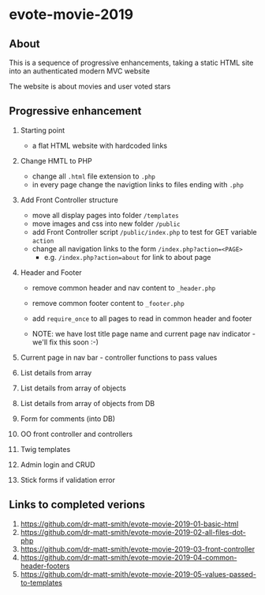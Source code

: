 # evote-movie-2019

## About
This is a sequence of progressive enhancements, taking a static HTML site into an authenticated modern MVC website

The website is about movies and user voted stars

## Progressive enhancement 

1. Starting point
    - a flat HTML website with hardcoded links

2. Change HMTL to PHP
      - change all `.html` file extension to `.php` 
      - in every page change the navigtion links to files ending with `.php`

3. Add Front Controller structure
      - move all display pages into folder `/templates`
      - move images and css into new folder `/public`
      - add Front Controller script `/public/index.php` to test for GET variable `action`
      - change all navigation links to the form `/index.php?action=<PAGE>`
         - e.g. `/index.php?action=about` for link to about page

4. Header and Footer
      - remove common header and nav content to `_header.php`
      
      - remove common footer content to `_footer.php`
      
      - add `require_once` to all pages to read in common header and footer
      
      - NOTE: we have lost title page name and current page nav indicator - we'll fix this soon :-)

5. Current page in nav bar
        - controller functions to pass values
        
6. List details from array

7. List details from array of objects

8. List details from array of objects from DB

9. Form for comments (into DB)

10. OO front controller and controllers

11. Twig templates

12. Admin login and CRUD

13. Stick forms if validation error

## Links to completed verions


1. https://github.com/dr-matt-smith/evote-movie-2019-01-basic-html
2. https://github.com/dr-matt-smith/evote-movie-2019-02-all-files-dot-php
3. https://github.com/dr-matt-smith/evote-movie-2019-03-front-controller
4. https://github.com/dr-matt-smith/evote-movie-2019-04-common-header-footers
5. https://github.com/dr-matt-smith/evote-movie-2019-05-values-passed-to-templates





